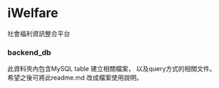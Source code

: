 # iWelfare
社會福利資訊整合平台

### backend_db

此資料夾內包含MySQL table 建立相關檔案， 以及query方式的相關文件。 <br>
希望之後可將此readme.md 改成檔案使用說明。
